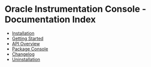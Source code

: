 # Oracle Instrumentation Console - Documentation Index

<!-- nav -->

- [Installation](installation.md)
- [Getting Started](getting-started.md)
- [API Overview](api-overview.md)
- [Package Console](package-console.md)
- [Changelog](changelog.md)
- [Uninstallation](uninstallation.md)

<!-- navstop -->